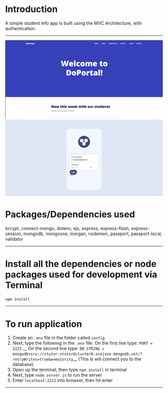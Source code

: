 # Introduction

A simple student info app is built using the MVC Architecture, with authentication.

---

![home page](image/doPortalHome.png)
![login page](image/doPortalLogin.png)


<!-- > Be sure to add that lovely star 😀 and fork it for your own copy

--- -->

<!-- # Objectives

- It's a beginner level app created to understand how MVC concept and logins are added

--- -->

<!-- # Who is this for? 

- It's for beginners & intermediates with little more experience, to help understand the various aspects of building a node app with some complex features

--- -->

# Packages/Dependencies used 

bcrypt, connect-mongo, dotenv, ejs, express, express-flash, express-session, mongodb, mongoose, morgan, nodemon, passport, passport-local, validator

---

# Install all the dependencies or node packages used for development via Terminal

`npm install` 

---

# To run application


1. Create an `.env` file in the folder called `config`
2. Next, type the following in the `.env` file:
On the first line type: `PORT = 2222` __
On the second line type:
`DB_STRING = mongodb+srv://stutor:stutor@cluster0.scejxne.mongodb.net/?retryWrites=true&w=majority`__
(This is will connect you to the database)
3. Open up the terminal, then type `npm install` in terminal
  4. Next, type `node server.js` to run the server
  5. Enter `localhost:2222` into browser, then hit enter 
 ---
 
 <!-- Have fun testing and improving it! 😎 -->



